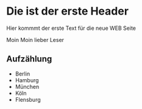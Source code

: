 # Die ist der erste Header

Hier kommmt der erste Text
für die neue WEB Seite

Moin Moin lieber Leser


## Aufzählung
* Berlin
* Hamburg
* München
* Köln
* Flensburg

